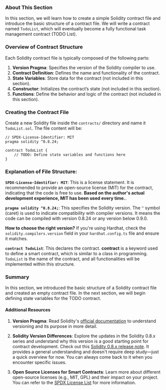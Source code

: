 ### About This Section

In this section, we will learn how to create a simple Solidity contract file and introduce the basic structure of a contract file. We will write a contract named `TodoList`, which will eventually become a fully functional task management contract (TODO List).

### Overview of Contract Structure

Each Solidity contract file is typically composed of the following parts:
1. **Version Pragma**: Specifies the version of the Solidity compiler to use.
2. **Contract Definition**: Defines the name and functionality of the contract.
3. **State Variables**: Store data for the contract (not included in this section).
4. **Constructor**: Initializes the contract’s state (not included in this section).
5. **Functions**: Define the behavior and logic of the contract (not included in this section).

### Creating the Contract File

Create a new Solidity file inside the `contracts/` directory and name it `TodoList.sol`. The file content will be:

```solidity
// SPDX-License-Identifier: MIT
pragma solidity ^0.8.24;

contract TodoList {
    // TODO: Define state variables and functions here
}
```

### Explanation of File Structure:

**`SPDX-License-Identifier: MIT`**: This is a license statement. It is recommended to provide an open-source license (MIT) for the contract, indicating that the code is free to use. **Based on the author's actual development experience, MIT has been used every time.**.

**`pragma solidity ^0.8.24;`**: This specifies the Solidity version. The `^` symbol (caret) is used to indicate compatibility with compiler versions. It means the code can be compiled with version 0.8.24 or any version below 0.9.0.  

**How to choose the right version?** If you're using Hardhat, check the `solidity.compilers.version` field in your `hardhat.config.ts` file and ensure it matches.

**`contract TodoList`**: This declares the contract. **contract** is a keyword used to define a smart contract, which is similar to a class in programming. `TodoList` is the name of the contract, and all functionalities will be implemented within this structure.

### Summary

In this section, we introduced the basic structure of a Solidity contract file and created an empty contract file. In the next section, we will begin defining state variables for the TODO contract.

#### Additional Resources

1. **Version Pragma**: Read Solidity's [official documentation](https://docs.soliditylang.org/en/v0.8.27/layout-of-source-files.html#pragma) to understand versioning and its purpose in more detail.

2. **Solidity Version Differences**: Explore the updates in the Solidity 0.8.x series and understand why this version is a good starting point for contract development. Check out this [Solidity 0.8.x release note](https://docs.soliditylang.org/en/v0.8.27/080-breaking-changes.html). It provides a general understanding and doesn't require deep study—just a quick overview for now. You can always come back to it when you encounter specific issues.

3. **Open Source Licenses for Smart Contracts**: Learn more about different open-source licenses (e.g., MIT, GPL) and their impact on your project. You can refer to the [SPDX License List](https://spdx.org/licenses/) for more information.